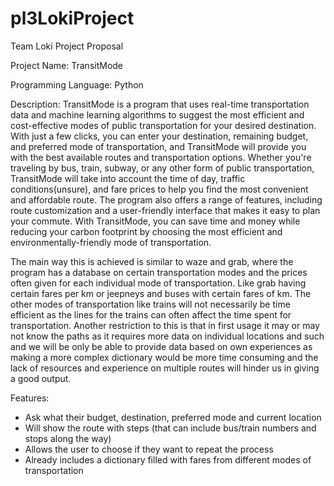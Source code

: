 # pl3LokiProject

Team Loki Project Proposal

Project Name: TransitMode

Programming Language: Python 

Description:
TransitMode is a program that uses real-time transportation data and machine learning algorithms to suggest the most efficient and cost-effective modes of public transportation for your desired destination. With just a few clicks, you can enter your destination, remaining budget, and preferred mode of transportation, and TransitMode will provide you with the best available routes and transportation options. Whether you're traveling by bus, train, subway, or any other form of public transportation, TransitMode will take into account the time of day, traffic conditions(unsure), and fare prices to help you find the most convenient and affordable route. The program also offers a range of features, including route customization and a user-friendly interface that makes it easy to plan your commute. With TransitMode, you can save time and money while reducing your carbon footprint by choosing the most efficient and environmentally-friendly mode of transportation. 

The main way this is achieved is similar to waze and grab, where the program has a database on certain transportation modes and the prices often given for each individual mode of transportation. Like grab having certain fares per km or jeepneys and buses with certain fares of km. The other modes of transportation like trains will not necessarily be time efficient as the lines for the trains can often affect the time spent for transportation. Another restriction to this is that in first usage it may or may not know the paths as it requires more data on individual locations and such and we will be only be able to provide data based on own experiences as making a more complex dictionary would be more time consuming and the lack of resources and experience on multiple routes will hinder us in giving a good output.

Features:
 - Ask what their budget, destination, preferred mode and current location
 - Will show the route with steps (that can include bus/train numbers and stops along the way)
 - Allows the user to choose if they want to repeat the process
 - Already includes a dictionary filled with fares from different modes of transportation
